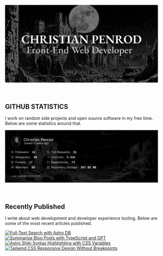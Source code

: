 
<picture>
  <source media="(prefers-color-scheme: dark)" srcset="assets/banner.dark.png?v=b1327738-1b16-42c5-bec4-ce45593d9c23" width="843px" />
  <source media="(prefers-color-scheme: light)" srcset="assets/banner.light.png?v=b1327738-1b16-42c5-bec4-ce45593d9c23" width="843px" />
  <img src="assets/banner.dark.png?v=b1327738-1b16-42c5-bec4-ce45593d9c23" alt="Banner" width="843px" />
</picture>
<br />
<br />
<br />
<h2>GITHUB STATISTICS</h2>
<p>I work on random side projects and open source software in my free time. Below are some statistics around that.</p>
<picture>
  <source media="(prefers-color-scheme: dark)" srcset="assets/statistics.dark.png?v=b1327738-1b16-42c5-bec4-ce45593d9c23" width="843px" />
  <source media="(prefers-color-scheme: light)" srcset="assets/statistics.light.png?v=b1327738-1b16-42c5-bec4-ce45593d9c23" width="843px" />
  <img src="assets/statistics.dark.png?v=b1327738-1b16-42c5-bec4-ce45593d9c23" alt="Github Statistics" width="843px" />
</picture>
<br />
<br />
<br />
<h2>Recently Published</h2>
<p>I write about web development and developer experience tooling. Below are some of the most recent articles published.</p>
<a href="https://christianpenrod.com/blog/full-text-search-with-astro-db"><img src="https://christianpenrod.com/blog/full-text-search-with-astro-db.png?v=b1327738-1b16-42c5-bec4-ce45593d9c23" alt="Full-Text Search with Astro DB" width="421px" /></a>
<a href="https://christianpenrod.com/blog/summarize-blog-posts-with-typescript-and-gpt"><img src="https://christianpenrod.com/blog/summarize-blog-posts-with-typescript-and-gpt.png?v=b1327738-1b16-42c5-bec4-ce45593d9c23" alt="Summarize Blog Posts with TypeScript and GPT" width="421px" /></a>
<a href="https://christianpenrod.com/blog/astro-shiki-syntax-highlighting-with-css-variables"><img src="https://christianpenrod.com/blog/astro-shiki-syntax-highlighting-with-css-variables.png?v=b1327738-1b16-42c5-bec4-ce45593d9c23" alt="Astro Shiki Syntax Highlighting with CSS Variables" width="421px" /></a>
<a href="https://christianpenrod.com/blog/tailwindcss-responsive-design-without-breakpoints"><img src="https://christianpenrod.com/blog/tailwindcss-responsive-design-without-breakpoints.png?v=b1327738-1b16-42c5-bec4-ce45593d9c23" alt="Tailwind CSS Responsive Design Without Breakpoints" width="421px" /></a>
